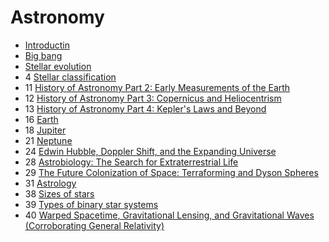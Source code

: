 ﻿# Astronomy

- [Introductin](introduction)
- [Big bang](big-bang)
- [Stellar evolution](stellar-evolution)
- 4 [Stellar classification](stellar-classification)
- 11 [History of Astronomy Part 2: Early Measurements of the Earth](early-measurements-earth)
- 12 [History of Astronomy Part 3: Copernicus and Heliocentrism](copernicus-heliocentrism)
- 13 [History of Astronomy Part 4: Kepler's Laws and Beyond](kepler-laws)
- 16 [Earth](earth)
- 18 [Jupiter](jupiter)
- 21 [Neptune](neptune)
- 24 [Edwin Hubble, Doppler Shift, and the Expanding Universe](edwin-hubble-doppler-shift-expanding-universe)
- 28 [Astrobiology: The Search for Extraterrestrial Life](astrobiology)
- 29 [The Future Colonization of Space: Terraforming and Dyson Spheres](terraforming-dyson-sphere)
- 31 [Astrology](astrology)
- 38 [Sizes of stars](sizes-of-stars)
- 39 [Types of binary star systems](types-of-binary-star-systems)
- 40 [Warped Spacetime, Gravitational Lensing, and Gravitational Waves (Corroborating General Relativity)](warped-spacetime-gravitational-lensing-gravitational-waves)